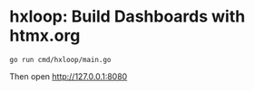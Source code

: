 # hxloop: Build Dashboards with htmx.org

```
go run cmd/hxloop/main.go
```

Then open http://127.0.0.1:8080

